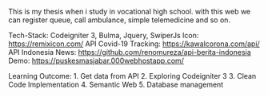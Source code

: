 This is my thesis when i study in vocational high school.
with this web we can register queue, call ambulance, simple telemedicine and so on.

Tech-Stack: Codeigniter 3, Bulma, Jquery, SwiperJs
Icon: https://remixicon.com/
API Covid-19 Tracking: https://kawalcorona.com/api/ 
API Indonesia News: https://github.com/renomureza/api-berita-indonesia
Demo: https://puskesmasjabar.000webhostapp.com/

Learning Outcome: 
    1. Get data from API
    2. Exploring Codeigniter 3
    3. Clean Code Implementation 
    4. Semantic Web
    5. Database management

